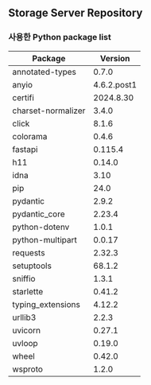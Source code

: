 Storage Server Repository
---------

### 사용한 Python package list
| Package            | Version   |
|--------------------|-----------|
| annotated-types    | 0.7.0     |
| anyio              | 4.6.2.post1 |
| certifi            | 2024.8.30 |
| charset-normalizer | 3.4.0     |
| click              | 8.1.6     |
| colorama           | 0.4.6     |
| fastapi            | 0.115.4   |
| h11                | 0.14.0    |
| idna               | 3.10      |
| pip                | 24.0      |
| pydantic           | 2.9.2     |
| pydantic_core      | 2.23.4    |
| python-dotenv      | 1.0.1     |
| python-multipart   | 0.0.17    |
| requests           | 2.32.3    |
| setuptools         | 68.1.2    |
| sniffio            | 1.3.1     |
| starlette          | 0.41.2    |
| typing_extensions  | 4.12.2    |
| urllib3            | 2.2.3     |
| uvicorn            | 0.27.1    |
| uvloop             | 0.19.0    |
| wheel              | 0.42.0    |
| wsproto            | 1.2.0     |
